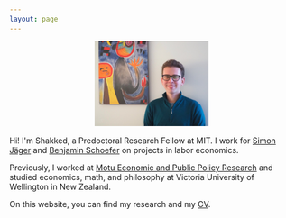 ```yaml
---
layout: page
---
```


<p align=center> 
  <img src="shakkednoy.jpeg" width="40%" /> 
</p>

Hi! I'm Shakked, a Predoctoral Research Fellow at MIT. I work for [Simon Jäger](https://economics.mit.edu/faculty/sjaeger) and [Benjamin Schoefer](https://eml.berkeley.edu/~schoefer/) on projects in labor economics.

Previously, I worked at [Motu Economic and Public Policy Research](https://www.motu.nz/) and studied economics, math, and philosophy at Victoria University of Wellington in New Zealand.

On this website, you can find my research and my [CV](http://shakkednoy.com/cv.pdf).


